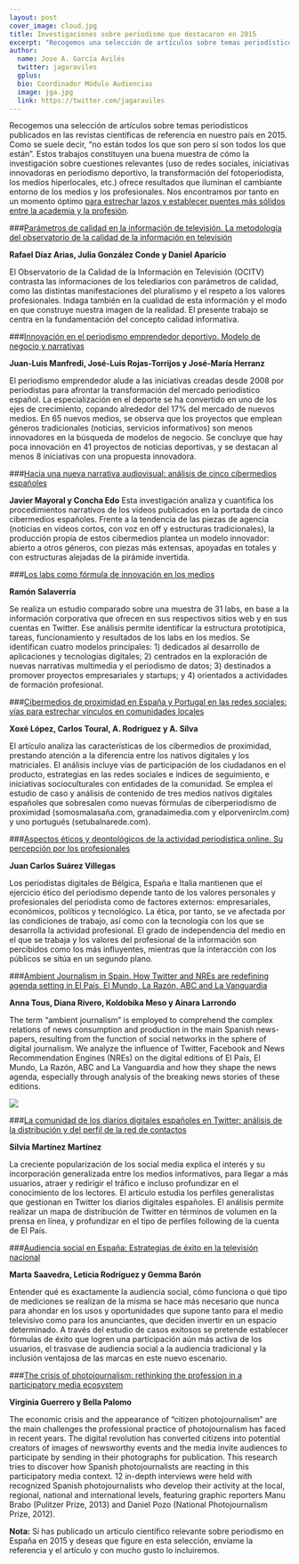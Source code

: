 ```yaml
---
layout: post
cover_image: cloud.jpg
title: Investigaciones sobre periodismo que destacaron en 2015
excerpt: "Recogemos una selección de artículos sobre temas periodísticos publicados en las revistas científicas de referencia en nuestro país en 2015. Como se suele decir, “no están todos los que son pero sí son todos los que están”. Estos trabajos constituyen una buena muestra de cómo la investigación sobre cuestiones relevantes (uso de redes sociales, iniciativas innovadoras en periodismo deportivo, la transformación del fotoperiodista, los medios hiperlocales, etc.) ofrece resultados que iluminan el cambiante entorno de los medios y los profesionales. Nos encontramos por tanto en un momento óptimo [para estrechar lazos y establecer puentes más sólidos entre la academia y la profesión."
author:
  name: Jose A. García Avilés
  twitter: jagaraviles
  gplus:  
  bio: Coordinador Módulo Audiencias
  image: jga.jpg
  link: https://twitter.com/jagaraviles
---
```

Recogemos una selección de artículos sobre temas periodísticos publicados en las revistas científicas de referencia en nuestro país en 2015. Como se suele decir, “no están todos los que son pero sí son todos los que están”. Estos trabajos constituyen una buena muestra de cómo la investigación sobre cuestiones relevantes (uso de redes sociales, iniciativas innovadoras en periodismo deportivo, la transformación del fotoperiodista, los medios hiperlocales, etc.) ofrece resultados que iluminan el cambiante entorno de los medios y los profesionales. Nos encontramos por tanto en un momento óptimo [para estrechar lazos y establecer puentes más sólidos entre la academia y la profesión](http://www.miquelpellicer.info/2015/03/nuevos-puentes-entre-periodistas-y-universidad-una-colaboracion-necesaria/).

###[Parámetros de calidad en la información de televisión. La metodología del observatorio de la calidad de la información en televisión](http://ambitoscomunicacion.com/2015/parametros-de-calidad-en-la-informacion-de-television-la-metodologia-del-observatorio-de-la-calidad-de-la-informacion-en-television/)

**Rafael Díaz Arias, Julia González Conde y Daniel Aparicio**

El Observatorio de la Calidad de la Información en Televisión (OCITV) contrasta las informaciones de los telediarios con parámetros de calidad, como las distintas manifestaciones del pluralismo y el respeto a los valores profesionales. Indaga también en la cualidad de esta información y el modo en que construye nuestra imagen de la realidad. El presente trabajo se centra en la fundamentación del concepto calidad informativa.

###[Innovación en el periodismo emprendedor deportivo. Modelo de negocio y narrativas](http://www.elprofesionaldelainformacion.com/contenidos/2015/may/06.pdf)

**Juan-Luis Manfredi, José-Luis Rojas-Torrijos y José-María Herranz**

El periodismo emprendedor alude a las iniciativas creadas desde 2008 por periodistas para afrontar la transformación del mercado periodístico español. La especialización en el deporte se ha convertido en uno de los ejes de crecimiento, copando alrededor del 17% del mercado de nuevos medios. En 65 nuevos medios, se observa que los proyectos que emplean géneros tradicionales (noticias, servicios informativos) son menos innovadores en la búsqueda de modelos de negocio. Se concluye que hay poca innovación en 41 proyectos de noticias deportivas, y se destacan al menos 8 iniciativas con una propuesta innovadora.

###[Hacia una nueva narrativa audiovisual: análisis de cinco cibermedios españoles](http://www.unav.es/fcom/communication-society/es/resumen.php?art_id=527)

**Javier Mayoral y Concha Edo**
Esta investigación analiza y cuantifica los procedimientos narrativos de los vídeos publicados en la portada de cinco cibermedios españoles. Frente a la tendencia de las piezas de agencia (noticias en vídeos cortos, con voz en off y estructuras tradicionales), la producción propia de estos cibermedios plantea un modelo innovador: abierto a otros géneros, con piezas más extensas, apoyadas en totales y con estructuras alejadas de la pirámide invertida.


###[Los labs como fórmula de innovación en los medios](http://www.elprofesionaldelainformacion.com/contenidos/2015/jul/06.pdf)

**Ramón Salaverría**

Se realiza un estudio comparado sobre una muestra de 31 labs, en base a la información corporativa que ofrecen en sus respectivos sitios web y en sus cuentas en Twitter. Ese análisis permite identificar la estructura prototípica, tareas, funcionamiento y resultados de los labs en los medios. Se identifican cuatro modelos principales: 1) dedicados al desarrollo de aplicaciones y tecnologías digitales; 2) centrados en la exploración de nuevas narrativas multimedia y el periodismo de datos; 3) destinados a promover proyectos empresariales y startups; y 4) orientados a actividades de formación profesional.

###[Cibermedios de proximidad en España y Portugal en las redes sociales: vías para estrechar vínculos en comunidades locales](http://www.revistalatinacs.org/070/paper/1074/44es.html)

**Xoxé López, Carlos Toural, A. Rodríguez y A. Silva**

El artículo analiza las características de los cibermedios de proximidad, prestando atención a la diferencia entre los nativos digitales y los matriciales. El análisis incluye vías de participación de los ciudadanos en el producto, estrategias en las redes sociales e índices de seguimiento, e iniciativas socioculturales con entidades de la comunidad. Se emplea el estudio de caso y análisis de contenido de tres medios nativos digitales españoles que sobresalen como nuevas fórmulas de ciberperiodismo de proximidad (somosmalasaña.com, granadaimedia.com y elporvenirclm.com) y uno portugués (setubalnarede.com).

###[Aspectos éticos y deontológicos de la actividad periodística online. Su percepción por los profesionales](http://www.revistalatinacs.org/070/paper/1036us/06es.html)

**Juan Carlos Suárez Villegas**

Los periodistas digitales de Bélgica, España  e Italia mantienen que el ejercicio ético del periodismo depende tanto de los valores personales y profesionales del periodista como de factores externos: empresariales, económicos, políticos y tecnológico. La ética, por tanto, se ve afectada por las condiciones de trabajo, así como con la tecnología con los que se desarrolla la actividad profesional.  El grado de independencia del medio en el que se trabaja y los valores del profesional de la información son percibidos como los más influyentes, mientras que la interacción con los públicos se sitúa en un segundo plano.

###[Ambient Journalism in Spain. How Twitter and NREs are redefining agenda setting in El País, El Mundo, La Razón, ABC and La Vanguardia](http://www.tripodos.com/index.php/Facultat_Comunicacio_Blanquerna/article/view/241)

**Anna Tous, Diana Rivero, Koldobika Meso y Ainara Larrondo**

The term “ambient journalism” is employed to comprehend the complex relations of news consumption and production in the main Spanish news-papers, resulting from the function of social networks in the sphere of digital journalism. We analyze the influence of Twitter, Facebook and News Recommendation Engines (NREs) on the digital editions of El País, El Mundo, La Razón, ABC and La Vanguardia and how they shape the news agenda, especially through analysis of the breaking news stories of these editions.

![](https://dl.dropboxusercontent.com/u/3578704/shots/hires3.jpg)

###[La comunidad de los diarios digitales españoles en Twitter: análisis de la distribución y del perfil de la red de contactos](http://dialnet.unirioja.es/servlet/articulo?codigo=5166821)

**Silvia Martínez Martínez**

La creciente popularización de los social media explica el interés y su incorporación generalizada entre los medios informativos, para llegar a más usuarios, atraer y redirigir el tráfico e incluso profundizar en el conocimiento de los lectores. El artículo estudia los perfiles generalistas que gestionan en Twitter los diarios digitales españoles. El análisis permite realizar un mapa de distribución de Twitter en términos de volumen en la prensa en línea, y profundizar en el tipo de perfiles following de la cuenta de El País. 

###[Audiencia social en España: Estrategias de éxito en la televisión nacional](http://www.icono14.net/ojs/index.php/icono14/article/view/822)

**Marta Saavedra, Leticia Rodríguez y Gemma Barón**

Entender qué es exactamente la audiencia social, cómo funciona o qué tipo de mediciones se realizan de la misma se hace más necesario que nunca para ahondar en los usos y oportunidades que supone tanto para el medio televisivo como para los anunciantes, que deciden invertir en un espacio determinado. A través del estudio de casos exitosos se pretende establecer fórmulas de éxito que logren una participación aún más activa de los usuarios, el trasvase de audiencia social a la audiencia tradicional y la inclusión ventajosa de las marcas en este nuevo escenario.

###[The crisis of photojournalism: rethinking the profession in a participatory media ecosystem](http://www.unav.es/fcom/communication-society/en/resumen.php?art_id=546)

**Virginia Guerrero y Bella Palomo**

The economic crisis and the appearance of “citizen photojournalism” are the main challenges the professional practice of photojournalism has faced in recent years. The digital revolution has converted citizens into potential creators of images of newsworthy events and the media invite audiences to participate by sending in their photographs for publication. This research tries to discover how Spanish photojournalists are reacting in this participatory media context. 12 in-depth interviews were held with recognized Spanish photojournalists who develop their activity at the local, regional, national and international levels, featuring graphic reporters Manu Brabo (Pulitzer Prize, 2013) and Daniel Pozo (National Photojournalism Prize, 2012). 

**Nota:** Si has publicado un artículo científico relevante sobre periodismo en España en 2015 y deseas que figure en esta selección, envíame la referencia y el artículo  y con mucho gusto lo incluiremos.